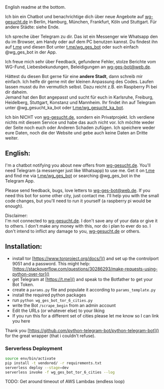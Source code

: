 English readme at the bottom.

Ich bin ein Chatbot und benachrichtige dich über neue Angebote auf [wg-gesucht.de]() in Berlin, Hamburg, München,
Frankfurt, Köln und Stuttgart. Für andere Städte: siehe Ende. 

Ich spreche über Telegram zu dir. Das ist ein Messenger  wie Whatsapp den du im Browser, am Handy oder auf dem PC
benutzen kannst. Du findest ihn auf [t.me]() und diesen Bot unter [t.me/wg_ges_bot]() oder such einfach @wg_ges_bot in
der App.

Ich freue mich sehr über Feedback, gefundene Fehler, stolze Berichte vom WG-Fund, Liebesbekundungen, Beleidigungen an 
[wg-ges-bot@web.de]().

Hättest du diesen Bot gerne für eine **andere Stadt**, dann schreib mir einfach. Ich helfe dir gerne mit der kleinen 
Anpassung des Codes. Laufen lassen musst du ihn vermutlich selbst. Dazu reicht z.B. ein Raspberry Pi bei dir 
daheim.  
Jemand hat den Bot angepasst und sucht für euch in Karlsruhe, Freiburg, Heidelberg, Stuttgart, Konstanz und 
Mannheim. Ihr findet ihn auf Telegram unter @wg_gesucht_ka_bot oder [t.me/wg_gesucht_ka_bot]().

Ich bin NICHT von [wg-gesucht.de](), sondern ein Privatprojekt. Ich verdiene nichts mit diesem Service und habe das auch
nicht vor. Ich möchte weder der Seite noch euch oder Anderen Schaden zufügen. Ich speichere weder eure Daten, noch die
der Website und gebe auch keine Daten an Dritte weiter.

English:
- 
I'm a chatbot notifying you about new offers from [wg-gesucht.de](). You'll need Telegram (a messenger just like 
Whatsapp) to use me. Get it on [t.me]() and find me via [t.me/wg_ges_bot]() or searching @wg_ges_bot in the Telegram App.

Please send feedback, bugs, love letters to [wg-ges-bot@web.de](). If you need this bot for some other city, just contact
me. I'll help you with the small code changes, but you'll need to run it yourself (a raspberry pi would be enough).

Disclaimer:  
I'm not connected to [wg-gesucht.de](). I don't save any of your data or give it to others. I don't make any money with 
this, nor do i plan to ever do so. I don't intend to inflict any damage to you, [wg-gesucht.de]() or others.

Installation:
-
- install tor [https://www.torproject.org/docs/]() and set up the controlport 9051 and a password. This might help: 
[https://stackoverflow.com/questions/30286293/make-requests-using-python-over-tor]()
- get Telegram at [https://t.me]() and speak to the Botfather to get your Bot Token.
- create a `params.py` file and populate it according to `params_template.py`
- install the required python packages
- run `python wg_ges_bot_tor_6_cities.py`
- write the Bot `/scrape_begin` from an admin account
- Edit the URLs (or whatever else) to your liking
- If you run this for a different set of cities please let me know so I can link you here

Thank you [https://github.com/python-telegram-bot/python-telegram-bot]() for the great wrapper (that i couldn't refuse).

### Serverless Deployment 
```sh
source env/bin/activate
pip install -t vendored/ -r requirements.txt
serverless deploy --stage=dev
serverless invoke -f wg_ges_bot_tor_6_cities --log
```
TODO: Get around timeout of AWS Lambdas (endless loop)
